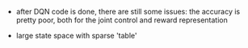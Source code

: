 - after DQN code is done, there are still some issues: the accuracy is pretty poor, both for the joint control and reward representation

- large state space with sparse 'table'
